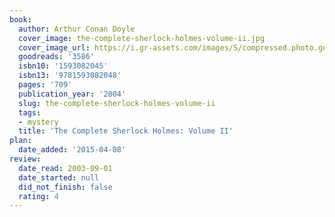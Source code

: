 ```yaml
---
book:
  author: Arthur Conan Doyle
  cover_image: the-complete-sherlock-holmes-volume-ii.jpg
  cover_image_url: https://i.gr-assets.com/images/S/compressed.photo.goodreads.com/books/1347663158l/3586._SX98_.jpg
  goodreads: '3586'
  isbn10: '1593082045'
  isbn13: '9781593082048'
  pages: '709'
  publication_year: '2004'
  slug: the-complete-sherlock-holmes-volume-ii
  tags:
  - mystery
  title: 'The Complete Sherlock Holmes: Volume II'
plan:
  date_added: '2015-04-08'
review:
  date_read: 2003-09-01
  date_started: null
  did_not_finish: false
  rating: 4
---
```

